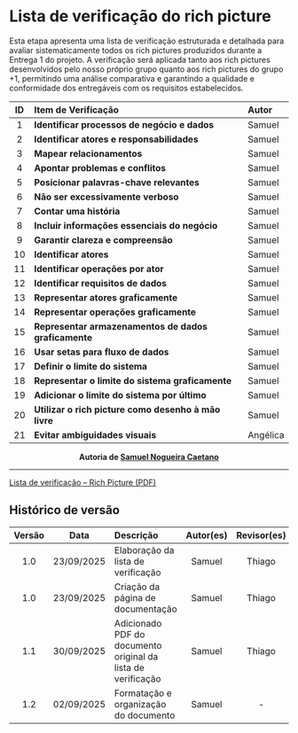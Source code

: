 # Lista de verificação do rich picture

Esta etapa apresenta uma lista de verificação estruturada e detalhada para avaliar sistematicamente todos os rich pictures produzidos durante a Entrega 1 do projeto. A verificação será aplicada tanto aos rich pictures desenvolvidos pelo nosso próprio grupo quanto aos rich pictures do grupo +1, permitindo uma análise comparativa e garantindo a qualidade e conformidade dos entregáveis com os requisitos estabelecidos.

| ID  | Item de Verificação                                  | Autor    |
| :-: | :--------------------------------------------------- | :------- |
|  1  | **Identificar processos de negócio e dados**         | Samuel   |
|  2  | **Identificar atores e responsabilidades**           | Samuel   |
|  3  | **Mapear relacionamentos**                           | Samuel   |
|  4  | **Apontar problemas e conflitos**                    | Samuel   |
|  5  | **Posicionar palavras-chave relevantes**             | Samuel   |
|  6  | **Não ser excessivamente verboso**                   | Samuel   |
|  7  | **Contar uma história**                              | Samuel   |
|  8  | **Incluir informações essenciais do negócio**        | Samuel   |
|  9  | **Garantir clareza e compreensão**                   | Samuel   |
| 10  | **Identificar atores**                               | Samuel   |
| 11  | **Identificar operações por ator**                   | Samuel   |
| 12  | **Identificar requisitos de dados**                  | Samuel   |
| 13  | **Representar atores graficamente**                  | Samuel   |
| 14  | **Representar operações graficamente**               | Samuel   |
| 15  | **Representar armazenamentos de dados graficamente** | Samuel   |
| 16  | **Usar setas para fluxo de dados**                   | Samuel   |
| 17  | **Definir o limite do sistema**                      | Samuel   |
| 18  | **Representar o limite do sistema graficamente**     | Samuel   |
| 19  | **Adicionar o limite do sistema por último**         | Samuel   |
| 20  | **Utilizar o rich picture como desenho à mão livre** | Samuel   |
| 21  | **Evitar ambiguidades visuais**                      | Angélica |

<div align="center">
  <strong>Autoria de <a href="https://github.com/samuelncaetano">Samuel Nogueira Caetano</a></strong>
</div>

---

[Lista de verificação – Rich Picture (PDF)](../../00_assets/pdfs/verificacao/lista_de_verificacao_rich_picture.pdf)

## Histórico de versão

| Versão |    Data    | Descrição                                                    | Autor(es) | Revisor(es) |
| :----: | :--------: | :----------------------------------------------------------- | :-------: | :---------: |
|  1.0   | 23/09/2025 | Elaboração da lista de verificação                           |  Samuel   |   Thiago    |
|  1.0   | 23/09/2025 | Criação da página de documentação                            |  Samuel   |   Thiago    |
|  1.1   | 30/09/2025 | Adicionado PDF do documento original da lista de verificação |  Samuel   |   Thiago    |
|  1.2   | 02/09/2025 | Formatação e organização do documento                        |  Samuel   |      -      |
